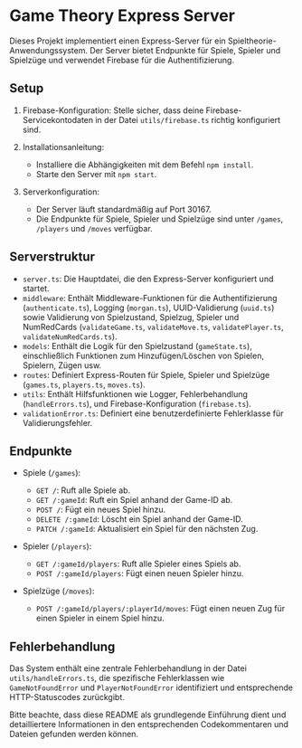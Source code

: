 Game Theory Express Server
==========================

Dieses Projekt implementiert einen Express-Server für ein Spieltheorie-Anwendungssystem. Der Server bietet Endpunkte für Spiele, Spieler und Spielzüge und verwendet Firebase für die Authentifizierung.

Setup
-----

1.  Firebase-Konfiguration: Stelle sicher, dass deine Firebase-Servicekontodaten in der Datei `utils/firebase.ts` richtig konfiguriert sind.

2.  Installationsanleitung:

    -   Installiere die Abhängigkeiten mit dem Befehl `npm install`.
    -   Starte den Server mit `npm start`.
3.  Serverkonfiguration:

    -   Der Server läuft standardmäßig auf Port 30167.
    -   Die Endpunkte für Spiele, Spieler und Spielzüge sind unter `/games`, `/players` und `/moves` verfügbar.

Serverstruktur
--------------

-   `server.ts`: Die Hauptdatei, die den Express-Server konfiguriert und startet.
-   `middleware`: Enthält Middleware-Funktionen für die Authentifizierung (`authenticate.ts`), Logging (`morgan.ts`), UUID-Validierung (`uuid.ts`) sowie Validierung von Spielzustand, Spielzug, Spieler und NumRedCards (`validateGame.ts`, `validateMove.ts`, `validatePlayer.ts`, `validateNumRedCards.ts`).
-   `models`: Enthält die Logik für den Spielzustand (`gameState.ts`), einschließlich Funktionen zum Hinzufügen/Löschen von Spielen, Spielern, Zügen usw.
-   `routes`: Definiert Express-Routen für Spiele, Spieler und Spielzüge (`games.ts`, `players.ts`, `moves.ts`).
-   `utils`: Enthält Hilfsfunktionen wie Logger, Fehlerbehandlung (`handleErrors.ts`), und Firebase-Konfiguration (`firebase.ts`).
-   `validationError.ts`: Definiert eine benutzerdefinierte Fehlerklasse für Validierungsfehler.

Endpunkte
---------

-   Spiele (`/games`):

    -   `GET /`: Ruft alle Spiele ab.
    -   `GET /:gameId`: Ruft ein Spiel anhand der Game-ID ab.
    -   `POST /`: Fügt ein neues Spiel hinzu.
    -   `DELETE /:gameId`: Löscht ein Spiel anhand der Game-ID.
    -   `PATCH /:gameId`: Aktualisiert ein Spiel für den nächsten Zug.
-   Spieler (`/players`):

    -   `GET /:gameId/players`: Ruft alle Spieler eines Spiels ab.
    -   `POST /:gameId/players`: Fügt einen neuen Spieler hinzu.
-   Spielzüge (`/moves`):

    -   `POST /:gameId/players/:playerId/moves`: Fügt einen neuen Zug für einen Spieler in einem Spiel hinzu.

Fehlerbehandlung
----------------

Das System enthält eine zentrale Fehlerbehandlung in der Datei `utils/handleErrors.ts`, die spezifische Fehlerklassen wie `GameNotFoundError` und `PlayerNotFoundError` identifiziert und entsprechende HTTP-Statuscodes zurückgibt.

Bitte beachte, dass diese README als grundlegende Einführung dient und detailliertere Informationen in den entsprechenden Codekommentaren und Dateien gefunden werden können.
